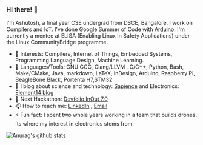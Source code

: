 ### Hi there! 👋

I'm Ashutosh, a final year CSE undergrad from DSCE, Bangalore. I work on Compilers and IoT. I've done Google Summer of Code with [Arduino](https://github.com/AshutoshPandey123456/micropy-convert). I'm currently a mentee at ELISA (Enabling Linux In Safety Applications) under the Linux CommunityBridge programme.

- 🔭 Interests: Compilers, Internet of Things, Embedded Systems, Programming Language Design, Machine Learning.
- 🌱 Languages/Tools: GNU GCC, Clang/LLVM , C/C++, Python, Bash, Make/CMake, Java, markdown, LaTeX, InDesign, Arduino, Raspberry Pi, BeagleBone Black, Portenta H7,STM32
- 👯 I blog about science and technology: [Sapience](https://sapience2017.wordpress.com/) and Electronics: [Element14 blog](https://www.element14.com/community/people/ashutosh_pandey)
- 🤔 Next Hackathon: [Devfolio InOut 7.0](https://www.hackinout.co/)
- 📫 How to reach me: [LinkedIn](https://www.linkedin.com/in/ashupdsce/) , [Email](ashutoshpandey123456@gmail.com)
- ⚡ Fun fact: I spent two whole years working in a team that builds drones. Its where my interest in electronics stems from.

[![Anurag's github stats](https://github-readme-stats.vercel.app/api?username=AshutoshPandey123456)](https://github.com/AshutoshPandey123456/AshutoshPandey123456)
